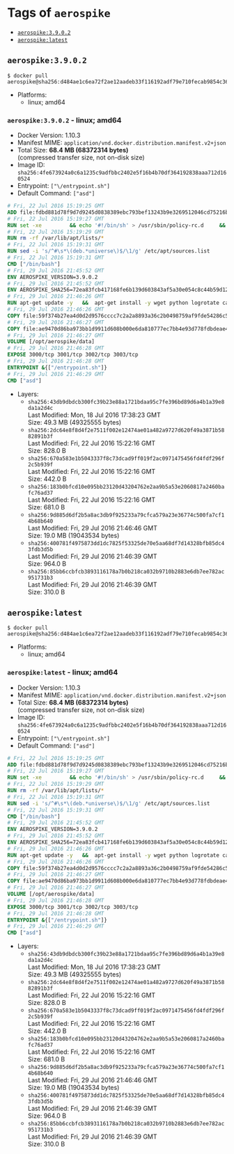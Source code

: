 <!-- THIS FILE IS GENERATED VIA '.template-helpers/generate-tag-details.pl' -->

# Tags of `aerospike`

-	[`aerospike:3.9.0.2`](#aerospike3902)
-	[`aerospike:latest`](#aerospikelatest)

## `aerospike:3.9.0.2`

```console
$ docker pull aerospike@sha256:d484ae1c6ea72f2ae12aadeb33f116192adf79e710fecab9854c369dca9864dc
```

-	Platforms:
	-	linux; amd64

### `aerospike:3.9.0.2` - linux; amd64

-	Docker Version: 1.10.3
-	Manifest MIME: `application/vnd.docker.distribution.manifest.v2+json`
-	Total Size: **68.4 MB (68372314 bytes)**  
	(compressed transfer size, not on-disk size)
-	Image ID: `sha256:4fe673924a0c6a1235c9adfbbc2402e5f16b4b70df364192838aaa712d160524`
-	Entrypoint: `["\/entrypoint.sh"]`
-	Default Command: `["asd"]`

```dockerfile
# Fri, 22 Jul 2016 15:19:25 GMT
ADD file:fdbd881d78f9d7d9245d0838389ebc793bef13243b9e3269512046cd75216baf in /
# Fri, 22 Jul 2016 15:19:27 GMT
RUN set -xe 		&& echo '#!/bin/sh' > /usr/sbin/policy-rc.d 	&& echo 'exit 101' >> /usr/sbin/policy-rc.d 	&& chmod +x /usr/sbin/policy-rc.d 		&& dpkg-divert --local --rename --add /sbin/initctl 	&& cp -a /usr/sbin/policy-rc.d /sbin/initctl 	&& sed -i 's/^exit.*/exit 0/' /sbin/initctl 		&& echo 'force-unsafe-io' > /etc/dpkg/dpkg.cfg.d/docker-apt-speedup 		&& echo 'DPkg::Post-Invoke { "rm -f /var/cache/apt/archives/*.deb /var/cache/apt/archives/partial/*.deb /var/cache/apt/*.bin || true"; };' > /etc/apt/apt.conf.d/docker-clean 	&& echo 'APT::Update::Post-Invoke { "rm -f /var/cache/apt/archives/*.deb /var/cache/apt/archives/partial/*.deb /var/cache/apt/*.bin || true"; };' >> /etc/apt/apt.conf.d/docker-clean 	&& echo 'Dir::Cache::pkgcache ""; Dir::Cache::srcpkgcache "";' >> /etc/apt/apt.conf.d/docker-clean 		&& echo 'Acquire::Languages "none";' > /etc/apt/apt.conf.d/docker-no-languages 		&& echo 'Acquire::GzipIndexes "true"; Acquire::CompressionTypes::Order:: "gz";' > /etc/apt/apt.conf.d/docker-gzip-indexes 		&& echo 'Apt::AutoRemove::SuggestsImportant "false";' > /etc/apt/apt.conf.d/docker-autoremove-suggests
# Fri, 22 Jul 2016 15:19:29 GMT
RUN rm -rf /var/lib/apt/lists/*
# Fri, 22 Jul 2016 15:19:31 GMT
RUN sed -i 's/^#\s*\(deb.*universe\)$/\1/g' /etc/apt/sources.list
# Fri, 22 Jul 2016 15:19:31 GMT
CMD ["/bin/bash"]
# Fri, 29 Jul 2016 21:45:52 GMT
ENV AEROSPIKE_VERSION=3.9.0.2
# Fri, 29 Jul 2016 21:45:52 GMT
ENV AEROSPIKE_SHA256=72ea83fcb417168fe6b139d603843af5a30e054c8c44b59d1280648263560a45
# Fri, 29 Jul 2016 21:46:26 GMT
RUN apt-get update -y   &&  apt-get install -y wget python logrotate ca-certificates   && wget "https://www.aerospike.com/artifacts/aerospike-server-community/${AEROSPIKE_VERSION}/aerospike-server-community-${AEROSPIKE_VERSION}-ubuntu16.04.tgz" -O aerospike-server.tgz   && echo "$AEROSPIKE_SHA256 *aerospike-server.tgz" | sha256sum -c -   && mkdir aerospike   && tar xzf aerospike-server.tgz --strip-components=1 -C aerospike   && dpkg -i aerospike/aerospike-server-*.deb   && mkdir -p /var/log/aerospike/   && mkdir -p /var/run/aerospike/   && rm -rf aerospike-server.tgz aerospike /var/lib/apt/lists/*
# Fri, 29 Jul 2016 21:46:26 GMT
COPY file:59f374b27ea4d0d2d9576cccc7c2a2a8893a36c2b0498759af9fde54286c59e8 in /etc/aerospike/aerospike.conf
# Fri, 29 Jul 2016 21:46:27 GMT
COPY file:ae9470d86ba973bb1d9911d608b000e6da810777ec7bb4e93d778fdbdeae4501 in /entrypoint.sh
# Fri, 29 Jul 2016 21:46:27 GMT
VOLUME [/opt/aerospike/data]
# Fri, 29 Jul 2016 21:46:28 GMT
EXPOSE 3000/tcp 3001/tcp 3002/tcp 3003/tcp
# Fri, 29 Jul 2016 21:46:28 GMT
ENTRYPOINT &{["/entrypoint.sh"]}
# Fri, 29 Jul 2016 21:46:29 GMT
CMD ["asd"]
```

-	Layers:
	-	`sha256:43db9dbdcb300fc39b23e88a1721bdaa95c7fe396bd89d6a4b1a39e8da1a2d4c`  
		Last Modified: Mon, 18 Jul 2016 17:38:23 GMT  
		Size: 49.3 MB (49325555 bytes)
	-	`sha256:2dc64e8f8d4f2e7511f002e12474ae01a482a9727d620f49a3871b5882891b3f`  
		Last Modified: Fri, 22 Jul 2016 15:22:16 GMT  
		Size: 828.0 B
	-	`sha256:670a583e1b5043337f8c73dcad9ff019f2ac0971475456fd4fdf296f2c5b939f`  
		Last Modified: Fri, 22 Jul 2016 15:22:16 GMT  
		Size: 442.0 B
	-	`sha256:183b0bfcd10e095bb23120d43204762e2aa9b5a53e2060817a2460bafc76ad37`  
		Last Modified: Fri, 22 Jul 2016 15:22:16 GMT  
		Size: 681.0 B
	-	`sha256:9d885d6df2b5a8ac3db9f925233a79cfca579a23e36774c500fa7cf14b68b640`  
		Last Modified: Fri, 29 Jul 2016 21:46:46 GMT  
		Size: 19.0 MB (19043534 bytes)
	-	`sha256:400781f4975873dd1dc7825f53325de70e5aa68df7d14328bfb85dc43fdb3d5b`  
		Last Modified: Fri, 29 Jul 2016 21:46:39 GMT  
		Size: 964.0 B
	-	`sha256:85bb6ccbfcb3893116178a7b0b218ca032b9710b2883e6db7ee782ac951731b3`  
		Last Modified: Fri, 29 Jul 2016 21:46:39 GMT  
		Size: 310.0 B

## `aerospike:latest`

```console
$ docker pull aerospike@sha256:d484ae1c6ea72f2ae12aadeb33f116192adf79e710fecab9854c369dca9864dc
```

-	Platforms:
	-	linux; amd64

### `aerospike:latest` - linux; amd64

-	Docker Version: 1.10.3
-	Manifest MIME: `application/vnd.docker.distribution.manifest.v2+json`
-	Total Size: **68.4 MB (68372314 bytes)**  
	(compressed transfer size, not on-disk size)
-	Image ID: `sha256:4fe673924a0c6a1235c9adfbbc2402e5f16b4b70df364192838aaa712d160524`
-	Entrypoint: `["\/entrypoint.sh"]`
-	Default Command: `["asd"]`

```dockerfile
# Fri, 22 Jul 2016 15:19:25 GMT
ADD file:fdbd881d78f9d7d9245d0838389ebc793bef13243b9e3269512046cd75216baf in /
# Fri, 22 Jul 2016 15:19:27 GMT
RUN set -xe 		&& echo '#!/bin/sh' > /usr/sbin/policy-rc.d 	&& echo 'exit 101' >> /usr/sbin/policy-rc.d 	&& chmod +x /usr/sbin/policy-rc.d 		&& dpkg-divert --local --rename --add /sbin/initctl 	&& cp -a /usr/sbin/policy-rc.d /sbin/initctl 	&& sed -i 's/^exit.*/exit 0/' /sbin/initctl 		&& echo 'force-unsafe-io' > /etc/dpkg/dpkg.cfg.d/docker-apt-speedup 		&& echo 'DPkg::Post-Invoke { "rm -f /var/cache/apt/archives/*.deb /var/cache/apt/archives/partial/*.deb /var/cache/apt/*.bin || true"; };' > /etc/apt/apt.conf.d/docker-clean 	&& echo 'APT::Update::Post-Invoke { "rm -f /var/cache/apt/archives/*.deb /var/cache/apt/archives/partial/*.deb /var/cache/apt/*.bin || true"; };' >> /etc/apt/apt.conf.d/docker-clean 	&& echo 'Dir::Cache::pkgcache ""; Dir::Cache::srcpkgcache "";' >> /etc/apt/apt.conf.d/docker-clean 		&& echo 'Acquire::Languages "none";' > /etc/apt/apt.conf.d/docker-no-languages 		&& echo 'Acquire::GzipIndexes "true"; Acquire::CompressionTypes::Order:: "gz";' > /etc/apt/apt.conf.d/docker-gzip-indexes 		&& echo 'Apt::AutoRemove::SuggestsImportant "false";' > /etc/apt/apt.conf.d/docker-autoremove-suggests
# Fri, 22 Jul 2016 15:19:29 GMT
RUN rm -rf /var/lib/apt/lists/*
# Fri, 22 Jul 2016 15:19:31 GMT
RUN sed -i 's/^#\s*\(deb.*universe\)$/\1/g' /etc/apt/sources.list
# Fri, 22 Jul 2016 15:19:31 GMT
CMD ["/bin/bash"]
# Fri, 29 Jul 2016 21:45:52 GMT
ENV AEROSPIKE_VERSION=3.9.0.2
# Fri, 29 Jul 2016 21:45:52 GMT
ENV AEROSPIKE_SHA256=72ea83fcb417168fe6b139d603843af5a30e054c8c44b59d1280648263560a45
# Fri, 29 Jul 2016 21:46:26 GMT
RUN apt-get update -y   &&  apt-get install -y wget python logrotate ca-certificates   && wget "https://www.aerospike.com/artifacts/aerospike-server-community/${AEROSPIKE_VERSION}/aerospike-server-community-${AEROSPIKE_VERSION}-ubuntu16.04.tgz" -O aerospike-server.tgz   && echo "$AEROSPIKE_SHA256 *aerospike-server.tgz" | sha256sum -c -   && mkdir aerospike   && tar xzf aerospike-server.tgz --strip-components=1 -C aerospike   && dpkg -i aerospike/aerospike-server-*.deb   && mkdir -p /var/log/aerospike/   && mkdir -p /var/run/aerospike/   && rm -rf aerospike-server.tgz aerospike /var/lib/apt/lists/*
# Fri, 29 Jul 2016 21:46:26 GMT
COPY file:59f374b27ea4d0d2d9576cccc7c2a2a8893a36c2b0498759af9fde54286c59e8 in /etc/aerospike/aerospike.conf
# Fri, 29 Jul 2016 21:46:27 GMT
COPY file:ae9470d86ba973bb1d9911d608b000e6da810777ec7bb4e93d778fdbdeae4501 in /entrypoint.sh
# Fri, 29 Jul 2016 21:46:27 GMT
VOLUME [/opt/aerospike/data]
# Fri, 29 Jul 2016 21:46:28 GMT
EXPOSE 3000/tcp 3001/tcp 3002/tcp 3003/tcp
# Fri, 29 Jul 2016 21:46:28 GMT
ENTRYPOINT &{["/entrypoint.sh"]}
# Fri, 29 Jul 2016 21:46:29 GMT
CMD ["asd"]
```

-	Layers:
	-	`sha256:43db9dbdcb300fc39b23e88a1721bdaa95c7fe396bd89d6a4b1a39e8da1a2d4c`  
		Last Modified: Mon, 18 Jul 2016 17:38:23 GMT  
		Size: 49.3 MB (49325555 bytes)
	-	`sha256:2dc64e8f8d4f2e7511f002e12474ae01a482a9727d620f49a3871b5882891b3f`  
		Last Modified: Fri, 22 Jul 2016 15:22:16 GMT  
		Size: 828.0 B
	-	`sha256:670a583e1b5043337f8c73dcad9ff019f2ac0971475456fd4fdf296f2c5b939f`  
		Last Modified: Fri, 22 Jul 2016 15:22:16 GMT  
		Size: 442.0 B
	-	`sha256:183b0bfcd10e095bb23120d43204762e2aa9b5a53e2060817a2460bafc76ad37`  
		Last Modified: Fri, 22 Jul 2016 15:22:16 GMT  
		Size: 681.0 B
	-	`sha256:9d885d6df2b5a8ac3db9f925233a79cfca579a23e36774c500fa7cf14b68b640`  
		Last Modified: Fri, 29 Jul 2016 21:46:46 GMT  
		Size: 19.0 MB (19043534 bytes)
	-	`sha256:400781f4975873dd1dc7825f53325de70e5aa68df7d14328bfb85dc43fdb3d5b`  
		Last Modified: Fri, 29 Jul 2016 21:46:39 GMT  
		Size: 964.0 B
	-	`sha256:85bb6ccbfcb3893116178a7b0b218ca032b9710b2883e6db7ee782ac951731b3`  
		Last Modified: Fri, 29 Jul 2016 21:46:39 GMT  
		Size: 310.0 B
